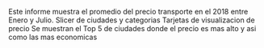 Este informe muestra el promedio del precio transporte en el 2018 entre Enero y Julio.
Slicer de ciudades y categorias
Tarjetas de visualizacion de precio
Se muestran el Top 5 de ciudades donde el precio es mas alto y asi como las mas economicas
